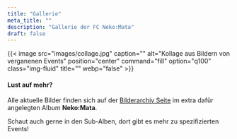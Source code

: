 ```yaml
---
title: "Gallerie"
meta_title: ""
description: "Gallerie der FC Neko:Mata"
draft: false
---
```


{{< image src="images/collage.jpg" caption="" alt="Kollage aus Bildern von verganenen Events" position="center" command="fill" option="q100" class="img-fluid" title="" webp="false" >}}

#### Lust auf mehr?

Alle aktuelle Bilder finden sich auf der [Bilderarchiv Seite](https://img.electronicping.net/album/Final-Fantasy-XIV-Neko%3AMata.28i) im extra dafür angelegten Album **Neko:Mata**.

Schaut auch gerne in den Sub-Alben, dort gibt es mehr zu spezifizierten Events!

<!-- <embed src="https://img.electronicping.net/album/Final-Fantasy-XIV-Neko%3AMata.28i" style="width:500px; height: 300px;"> -->